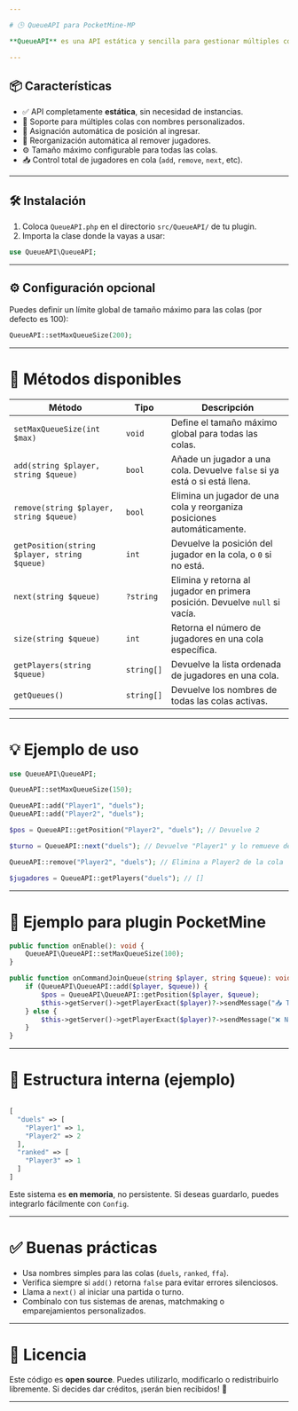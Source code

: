 ```yaml
---

# 🕒 QueueAPI para PocketMine-MP

**QueueAPI** es una API estática y sencilla para gestionar múltiples colas de jugadores. Ideal para sistemas de duelos, emparejamientos, minijuegos, FFA, lobbies y cualquier sistema por turnos en servidores **PocketMine-MP**.

---
```


## 📦 Características

- ✅ API completamente **estática**, sin necesidad de instancias.
- 🔁 Soporte para múltiples colas con nombres personalizados.
- 🔢 Asignación automática de posición al ingresar.
- 🧹 Reorganización automática al remover jugadores.
- ⚙️ Tamaño máximo configurable para todas las colas.
- 📥 Control total de jugadores en cola (`add`, `remove`, `next`, etc).

---

## 🛠️ Instalación

1. Coloca `QueueAPI.php` en el directorio `src/QueueAPI/` de tu plugin.
2. Importa la clase donde la vayas a usar:

```php
use QueueAPI\QueueAPI;
```

---

## ⚙️ Configuración opcional

Puedes definir un límite global de tamaño máximo para las colas (por defecto es 100):

```php
QueueAPI::setMaxQueueSize(200);
```

---

# 🧠 Métodos disponibles

| Método                                                | Tipo        | Descripción                                                                 |
|--------------------------------------------------------|-------------|-----------------------------------------------------------------------------|
| `setMaxQueueSize(int $max)`                           | `void`      | Define el tamaño máximo global para todas las colas.                        |
| `add(string $player, string $queue)`                  | `bool`      | Añade un jugador a una cola. Devuelve `false` si ya está o si está llena.  |
| `remove(string $player, string $queue)`               | `bool`      | Elimina un jugador de una cola y reorganiza posiciones automáticamente.    |
| `getPosition(string $player, string $queue)`          | `int`       | Devuelve la posición del jugador en la cola, o `0` si no está.             |
| `next(string $queue)`                                 | `?string`   | Elimina y retorna al jugador en primera posición. Devuelve `null` si vacía.|
| `size(string $queue)`                                 | `int`       | Retorna el número de jugadores en una cola específica.                     |
| `getPlayers(string $queue)`                           | `string[]`  | Devuelve la lista ordenada de jugadores en una cola.                       |
| `getQueues()`                                         | `string[]`  | Devuelve los nombres de todas las colas activas.                           |

---

# 💡 Ejemplo de uso

```php
use QueueAPI\QueueAPI;

QueueAPI::setMaxQueueSize(150);

QueueAPI::add("Player1", "duels");
QueueAPI::add("Player2", "duels");

$pos = QueueAPI::getPosition("Player2", "duels"); // Devuelve 2

$turno = QueueAPI::next("duels"); // Devuelve "Player1" y lo remueve de la cola

QueueAPI::remove("Player2", "duels"); // Elimina a Player2 de la cola

$jugadores = QueueAPI::getPlayers("duels"); // []
```

---

# 🧩 Ejemplo para plugin PocketMine

```php
public function onEnable(): void {
    QueueAPI\QueueAPI::setMaxQueueSize(100);
}

public function onCommandJoinQueue(string $player, string $queue): void {
    if (QueueAPI\QueueAPI::add($player, $queue)) {
        $pos = QueueAPI\QueueAPI::getPosition($player, $queue);
        $this->getServer()->getPlayerExact($player)?->sendMessage("📥 Te uniste a la cola '$queue'. Posición: $pos");
    } else {
        $this->getServer()->getPlayerExact($player)?->sendMessage("❌ No pudiste unirte. Ya estás en la cola o está llena.");
    }
}
```

---

# 📁 Estructura interna (ejemplo)

```php

[
  "duels" => [
    "Player1" => 1,
    "Player2" => 2
  ],
  "ranked" => [
    "Player3" => 1
  ]
]

```

Este sistema es **en memoria**, no persistente. Si deseas guardarlo, puedes integrarlo fácilmente con `Config`.

---

# ✅ Buenas prácticas

- Usa nombres simples para las colas (`duels`, `ranked`, `ffa`).
- Verifica siempre si `add()` retorna `false` para evitar errores silenciosos.
- Llama a `next()` al iniciar una partida o turno.
- Combínalo con tus sistemas de arenas, matchmaking o emparejamientos personalizados.

---

# 📜 Licencia

Este código es **open source**. Puedes utilizarlo, modificarlo o redistribuirlo libremente. Si decides dar créditos, ¡serán bien recibidos! 🎉

---